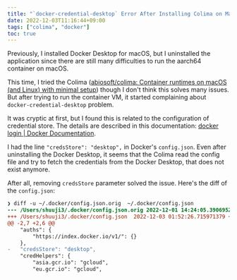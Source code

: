 ```yaml
---
title: "`docker-credential-desktop` Error After Installing Colima on MacOS"
date: 2022-12-03T11:16:44+09:00
tags: ["colima", "docker"]
toc: true
---
```


<!--more-->

Previously, I installed Docker Desktop for macOS, but I uninstalled the application since there are still many difficulties to run the aarch64 container on macOS.

This time, I tried the Colima ([abiosoft/colima: Container runtimes on macOS (and Linux) with minimal setup](https://github.com/abiosoft/colima)) though I don't think this solves many issues. But after trying to run the container VM, it started complaining about `docker-credential-desktop` problem.

It was cryptic at first, but I found this is related to the configuration of credential store. The details are described in this documentation: [docker login | Docker Documentation](https://docs.docker.com/engine/reference/commandline/login/#credentials-store).

I had the line `"credsStore": "desktop",` in Docker's `config.json`. Even after uninstalling the Docker Desktop, it seems that the Colima read the config file and try to fetch the credentials from the Docker Desktop, that does not exist anymore.

After all, removing `credsStore` parameter solved the issue. Here's the diff of the `config.json`:

```diff
❯ diff -u ~/.docker/config.json.orig  ~/.docker/config.json
--- /Users/shuuji3/.docker/config.json.orig	2022-12-01 14:24:05.390695225 +0900
+++ /Users/shuuji3/.docker/config.json	2022-12-03 01:52:26.715971379 +0900
@@ -2,7 +2,6 @@
 	"auths": {
 		"https://index.docker.io/v1/": {}
 	},
-	"credsStore": "desktop",
 	"credHelpers": {
 		"asia.gcr.io": "gcloud",
 		"eu.gcr.io": "gcloud",
```
